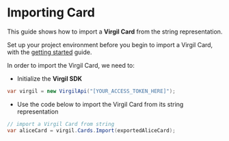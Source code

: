 # Importing Card

This guide shows how to import a **Virgil Card** from the string representation.

Set up your project environment before you begin to import a Virgil Card, with the [getting started](/docs/guides/configuration/client.md) guide.


In order to import the Virgil Card, we need to:

- Initialize the **Virgil SDK**

```cs
var virgil = new VirgilApi("[YOUR_ACCESS_TOKEN_HERE]");
```

- Use the code below to import the Virgil Card from its string representation

```cs
// import a Virgil Card from string
var aliceCard = virgil.Cards.Import(exportedAliceCard);
```
